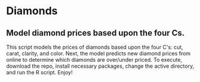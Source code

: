 # Diamonds
## Model diamond prices based upon the four Cs.  

This script models the prices of diamonds based upon the four C's:  cut, carat, clarity, and color.  Next, the model predicts new diamond prices from online to determine which diamonds are over/under priced.  To execute, download the repo, install necessary packages, change the active directory, and run the R script.  Enjoy!
